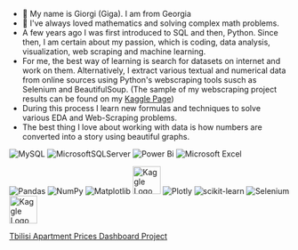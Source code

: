 - 👋 My name is Giorgi (Giga). I am from Georgia
- 👀 I've always loved mathematics and solving complex math problems.
- A few years ago I was first introduced to SQL and then, Python. Since then, I am certain about my passion, which is coding, data analysis, visualization, web scraping and machine learning.
- For me, the best way of learning is search for datasets on internet and work on them. Alternatively, I extract various textual and numerical data from online sources using Python's webscraping tools susch as Selenium and BeautifulSoup. (The sample of my webscraping project results can be found on my [Kaggle Page](https://www.kaggle.com/beridzeg45/datasets))
- During this process I learn new formulas and techniques to solve various EDA and Web-Scraping problems.
- The best thing I love about working with data is how numbers are converted into a story using beautiful graphs.


![MySQL](https://img.shields.io/badge/mysql-%2300f.svg?style=for-the-badge&logo=mysql&logoColor=white)
![MicrosoftSQLServer](https://img.shields.io/badge/Microsoft%20SQL%20Server-CC2927?style=for-the-badge&logo=microsoft%20sql%20server&logoColor=white)
![Power Bi](https://img.shields.io/badge/power_bi-F2C811?style=for-the-badge&logo=powerbi&logoColor=black)
![Microsoft Excel](https://img.shields.io/badge/Microsoft_Excel-217346?style=for-the-badge&logo=microsoft-excel&logoColor=white)

![Pandas](https://img.shields.io/badge/pandas-%23150458.svg?style=for-the-badge&logo=pandas&logoColor=white)
![NumPy](https://img.shields.io/badge/numpy-%23013243.svg?style=for-the-badge&logo=numpy&logoColor=white)
![Matplotlib](https://img.shields.io/badge/Matplotlib-%23ffffff.svg?style=for-the-badge&logo=Matplotlib&logoColor=black)
<img src="https://user-images.githubusercontent.com/315810/92254613-279c8000-ee9f-11ea-9b73-5622a7d95f3f.png" alt="Kaggle Logo" width="50" height="50"/>
![Plotly](https://img.shields.io/badge/Plotly-%233F4F75.svg?style=for-the-badge&logo=plotly&logoColor=white)
![scikit-learn](https://img.shields.io/badge/scikit--learn-%23F7931E.svg?style=for-the-badge&logo=scikit-learn&logoColor=white)
![Selenium](https://img.shields.io/badge/-selenium-%43B02A?style=for-the-badge&logo=selenium&logoColor=white)
<img src="https://scrapingant.com/blog/img/blog/beautifulsoup-logo.png" alt="Kaggle Logo" width="50" height="50"/>





  [Tbilisi Apartment Prices Dashboard Project](http://beridzeg45.pythonanywhere.com/)
